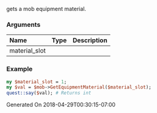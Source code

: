 gets a mob equipment material.
### Arguments
**Name**|**Type**|**Description**
:---|:---|:---
material_slot||

### Example

```perl
my $material_slot = 1;
my $val = $mob->GetEquipmentMaterial($material_slot);
quest::say($val); # Returns int
```


Generated On 2018-04-29T00:30:15-07:00